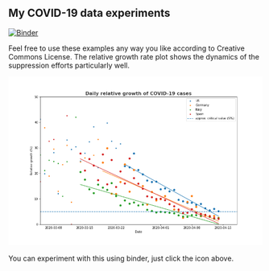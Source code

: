 ## My COVID-19 data experiments
[![Binder](https://mybinder.org/badge_logo.svg)](https://mybinder.org/v2/gh/jochym/covid_plots/master?filepath=Covid_plots.ipynb)

Feel free to use these examples any way you like according to Creative Commons License.
The relative growth rate plot shows the dynamics of the suppression efforts particularly well.

[![Relative growth](relative_growth.png)]()

You can experiment with this using binder, just click the icon above. 
